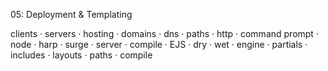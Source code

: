 05: Deployment & Templating

clients · servers · hosting · domains · dns · paths · http · command prompt · node · harp · surge · server · compile · EJS · dry · wet · engine · partials · includes · layouts · paths · compile 